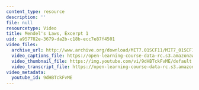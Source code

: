 ```yaml
---
content_type: resource
description: ''
file: null
resourcetype: Video
title: Mendel's Laws, Excerpt 1
uid: a957782e-3679-da2b-c18b-ecc7e87f4501
video_files:
  archive_url: http://www.archive.org/download/MIT7.01SCF11/MIT7_01SCF11_track01_300k.mp4
  video_captions_file: https://open-learning-course-data-rc.s3.amazonaws.com/7-01sc-fundamentals-of-biology-fall-2011/538da0cf0be75548a720fcfe738d3336_9dHBTckFvME.vtt
  video_thumbnail_file: https://img.youtube.com/vi/9dHBTckFvME/default.jpg
  video_transcript_file: https://open-learning-course-data-rc.s3.amazonaws.com/7-01sc-fundamentals-of-biology-fall-2011/06bbc1cfb019423f019d1b4ab395d151_9dHBTckFvME.pdf
video_metadata:
  youtube_id: 9dHBTckFvME
---
```

